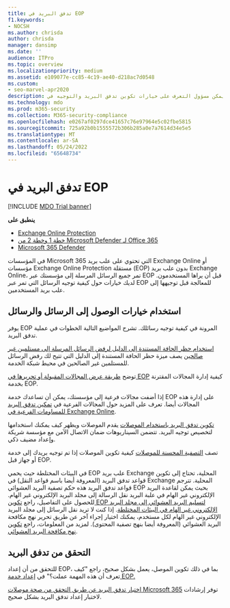 ```yaml
---
title: تدفق البريد في EOP
f1.keywords:
- NOCSH
ms.author: chrisda
author: chrisda
manager: dansimp
ms.date: ''
audience: ITPro
ms.topic: overview
ms.localizationpriority: medium
ms.assetid: e109077e-cc85-4c19-ae40-d218ac7d0548
ms.custom:
- seo-marvel-apr2020
description: يمكن مسؤول التعرف على خيارات تكوين تدفق البريد والتوجيه في Exchange Online Protection (EOP).
ms.technology: mdo
ms.prod: m365-security
ms.collection: M365-security-compliance
ms.openlocfilehash: e0267af0297dce41657c76e97964e5c02fbe5815
ms.sourcegitcommit: 725a92b0b1555572b306b285a0e7a7614d34e5e5
ms.translationtype: MT
ms.contentlocale: ar-SA
ms.lasthandoff: 05/24/2022
ms.locfileid: "65648734"
---
```

# <a name="mail-flow-in-eop"></a>تدفق البريد في EOP

[!INCLUDE [MDO Trial banner](../includes/mdo-trial-banner.md)]

**ينطبق على**
- [Exchange Online Protection](exchange-online-protection-overview.md)
- [خطة 1 وخطة 2 من Microsoft Defender لـ Office 365](defender-for-office-365.md)
- [Microsoft 365 Defender](../defender/microsoft-365-defender.md)

في المؤسسات Microsoft 365 التي تحتوي على علب بريد Exchange Online أو مؤسسات Exchange Online Protection مستقلة (EOP) بدون علب بريد Exchange Online، تمر جميع الرسائل المرسلة إلى مؤسستك عبر EOP قبل أن يراها المستخدمون. لديك خيارات حول كيفية توجيه الرسائل التي تمر عبر EOP للمعالجة قبل توجيهها إلى علب بريد المستخدمين.

## <a name="working-with-messages-and-message-access-options"></a>استخدام خيارات الوصول إلى الرسائل والرسائل

يوفر EOP المرونة في كيفية توجيه رسائلك. تشرح المواضيع التالية الخطوات في عملية تدفق البريد.

[استخدام حظر الحافة المستندة إلى الدليل لرفض الرسائل المرسلة إلى مستلمين غير صالحين](/exchange/mail-flow-best-practices/use-directory-based-edge-blocking) يصف ميزة حظر الحافة المستندة إلى الدليل التي تتيح لك رفض الرسائل للمستلمين غير الصالحين في محيط شبكة الخدمة.

توضح [طريقة عرض المجالات المقبولة أو تحريرها في EOP](/exchange/mail-flow-best-practices/manage-accepted-domains/manage-accepted-domains) كيفية إدارة المجالات المقترنة بخدمة EOP.

إذا أضفت مجالات فرعية إلى مؤسستك، يمكن أن تساعدك خدمة EOP على إدارة هذه المجالات أيضا. تعرف على المزيد حول المجالات الفرعية في [تمكين تدفق البريد للمساومات الفرعية في Exchange Online](/exchange/mail-flow-best-practices/manage-accepted-domains/enable-mail-flow-for-subdomains).

[تكوين تدفق البريد باستخدام الموصلات](/exchange/mail-flow-best-practices/use-connectors-to-configure-mail-flow/use-connectors-to-configure-mail-flow) يقدم الموصلات ويظهر كيف يمكنك استخدامها لتخصيص توجيه البريد. تتضمن السيناريوهات ضمان الاتصال الآمن مع مؤسسة شريكة وإعداد مضيف ذكي.

تصف [التصفية المحسنة للموصلات](/exchange/mail-flow-best-practices/use-connectors-to-configure-mail-flow/enhanced-filtering-for-connectors) كيفية تكوين الموصلات إذا تم توجيه بريدك إلى خدمة أو جهاز قبل EOP.

في البيئات المختلطة حيث يحمي EOP علب بريد Exchange المحلية، تحتاج إلى تكوين قواعد تدفق البريد (المعروفة أيضا باسم قواعد النقل) في Exchange المحلية. تترجم قواعد تدفق البريد هذه حكم تصفية البريد العشوائي EOP بحيث يمكن لقاعدة البريد الإلكتروني غير الهام في علبة البريد نقل الرسالة إلى مجلد البريد الإلكتروني غير الهام. للحصول على التفاصيل، راجع [تكوين EOP لتسليم البريد العشوائي إلى مجلد البريد الإلكتروني غير الهام في البيئات المختلطة](/exchange/standalone-eop/configure-eop-spam-protection-hybrid). إذا كنت لا تريد نقل الرسائل إلى مجلد البريد الإلكتروني غير الهام لكل مستخدم، يمكنك اختيار إجراء آخر عن طريق تحرير نهج مكافحة البريد العشوائي (المعروفة أيضا بنهج تصفية المحتوى). لمزيد من المعلومات، راجع [تكوين نهج مكافحة البريد العشوائي](configure-your-spam-filter-policies.md).

## <a name="verify-mail-flow"></a>التحقق من تدفق البريد

للتحقق من أن إعداد EOP، بما في ذلك تكوين الموصل، يعمل بشكل صحيح، راجع "كيف تعرف أن هذه المهمة عملت؟" في [إعداد خدمة EOP.](/exchange/standalone-eop/set-up-your-eop-service)

[اختبار تدفق البريد عن طريق التحقق من صحة موصلات Microsoft 365](/exchange/mail-flow-best-practices/test-mail-flow) توفر إرشادات لاختبار إعداد تدفق البريد بشكل صحيح.
